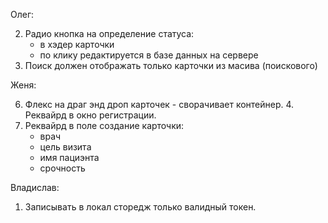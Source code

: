 Олег:

2. Радио кнопка на определение статуса:
   - в хэдер карточки
   - по клику редактируется в базе данных на сервере
3. Поиск должен отображать только карточки из масива (поискового)

Женя:

6. Флекс на драг энд дроп карточек - сворачивает контейнер. 4. Реквайрд в окно регистрации.
7. Реквайрд в поле создание карточки:
   - врач
   - цель визита
   - имя пациэнта
   - срочность

Владислав:

1. Записывать в локал сторедж только валидный токен.
